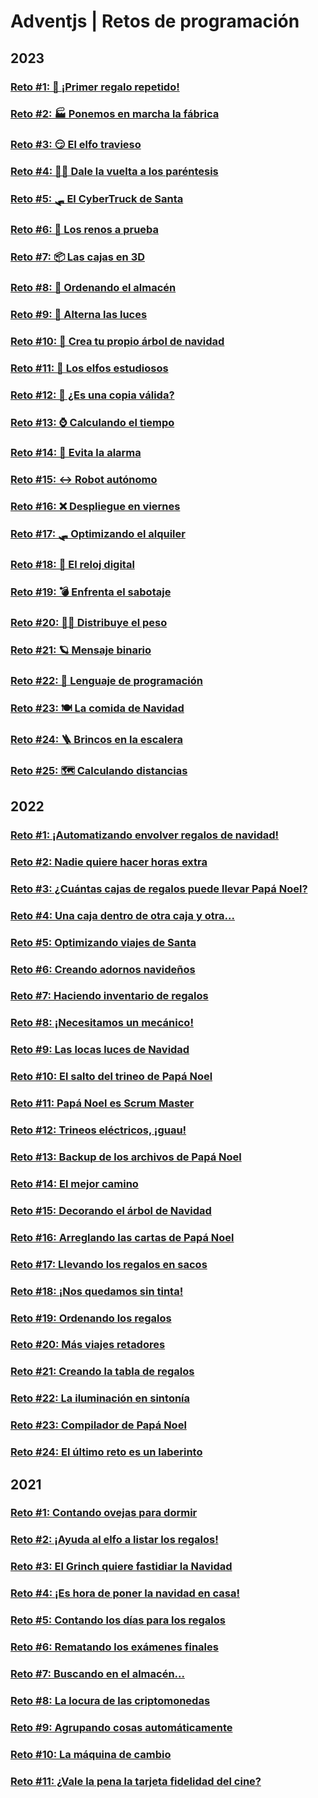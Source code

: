 # Adventjs | Retos de programación
## 2023
### [Reto #1: 🎁 ¡Primer regalo repetido!](./2023/reto1.js)

### [Reto #2: 🏭 Ponemos en marcha la fábrica](./2023/reto2.js)

### [Reto #3: 😏 El elfo travieso](./2023/reto3.js)

### [Reto #4: 😵‍💫 Dale la vuelta a los paréntesis](./2023/reto4.js)

### [Reto #5: 🛷 El CyberTruck de Santa](./2023/reto5.js)

### [Reto #6: 🦌 Los renos a prueba](./2023/reto6.js)

### [Reto #7: 📦 Las cajas en 3D](./2023/reto7.js)

### [Reto #8: 🏬 Ordenando el almacén](./2023/reto8.js)

### [Reto #9: 🚦 Alterna las luces](./2023/reto9.js)

### [Reto #10: 🎄 Crea tu propio árbol de navidad](./2023/reto10.js)

### [Reto #11: 📖 Los elfos estudiosos](./2023/reto11.js)

### [Reto #12: 📸 ¿Es una copia válida?](./2023/reto12.js)

### [Reto #13: ⌚️ Calculando el tiempo](./2023/reto13.js)

### [Reto #14: 🚨 Evita la alarma](./2023/reto14.js)

### [Reto #15: ↔️ Robot autónomo](./2023/reto15.js)

### [Reto #16: ❌ Despliegue en viernes](./2023/reto16.js)

### [Reto #17: 🛷 Optimizando el alquiler](./2023/reto17.js)

### [Reto #18: 🔢 El reloj digital](./2023/reto18.js)

### [Reto #19: 💣 Enfrenta el sabotaje](./2023/reto19.js)

### [Reto #20: 🏋️‍♂️ Distribuye el peso](./2023/reto20.js)

### [Reto #21: 🪐 Mensaje binario](./2023/reto21.js)

### [Reto #22: 🚂 Lenguaje de programación](./2023/reto22.js)

### [Reto #23: 🍽️ La comida de Navidad](./2023/reto23.js)

### [Reto #24: 🪜 Brincos en la escalera](./2023/reto24.js)

### [Reto #25: 🗺️ Calculando distancias](./2023/reto25.js)


## 2022


### [Reto #1: ¡Automatizando envolver regalos de navidad!](./2022/reto1.js)

### [Reto #2: Nadie quiere hacer horas extra](./2022/reto2.js)

### [Reto #3: ¿Cuántas cajas de regalos puede llevar Papá Noel?](./2022/reto3.js)

### [Reto #4: Una caja dentro de otra caja y otra...](./2022/reto4.js)

### [Reto #5: Optimizando viajes de Santa](./2022/reto5.js)

### [Reto #6: Creando adornos navideños](./2022/reto6.js)

### [Reto #7: Haciendo inventario de regalos](./2022/reto7.js)

### [Reto #8: ¡Necesitamos un mecánico!](./2022/reto8.js)

### [Reto #9: Las locas luces de Navidad](./2022/reto9.js)

### [Reto #10: El salto del trineo de Papá Noel](./2022/reto10.js)

### [Reto #11: Papá Noel es Scrum Master](./2022/reto11.js)

### [Reto #12: Trineos eléctricos, ¡guau!](./2022/reto12.js)

### [Reto #13: Backup de los archivos de Papá Noel](./2022/reto13.js)

### [Reto #14: El mejor camino](./2022/reto14.js)

### [Reto #15: Decorando el árbol de Navidad](./2022/reto15.js)

### [Reto #16: Arreglando las cartas de Papá Noel](./2022/reto16.js)

### [Reto #17: Llevando los regalos en sacos](./2022/reto17.js)

### [Reto #18: ¡Nos quedamos sin tinta!](./2022/reto18.js)

### [Reto #19: Ordenando los regalos](./2022/reto19.js)

### [Reto #20: Más viajes retadores](./2022/reto20.js)

### [Reto #21: Creando la tabla de regalos](./2022/reto21.js)

### [Reto #22: La iluminación en sintonía](./2022/reto22.js)

### [Reto #23: Compilador de Papá Noel](./2022/reto23.js)

### [Reto #24: El último reto es un laberinto](./2022/reto24.js)


## 2021


### [Reto #1: Contando ovejas para dormir](./2021/reto1.js)

### [Reto #2: ¡Ayuda al elfo a listar los regalos!](./2021/reto2.js)

### [Reto #3: El Grinch quiere fastidiar la Navidad](./2021/reto3.js)

### [Reto #4: ¡Es hora de poner la navidad en casa!](./2021/reto4.js)

### [Reto #5: Contando los días para los regalos](./2021/reto5.js)

### [Reto #6: Rematando los exámenes finales](./2021/reto6.js)

### [Reto #7: Buscando en el almacén...](./2021/reto7.js)

### [Reto #8: La locura de las criptomonedas](./2021/reto8.js)

### [Reto #9: Agrupando cosas automáticamente](./2021/reto9.js)

### [Reto #10: La máquina de cambio](./2021/reto10.js)

### [Reto #11: ¿Vale la pena la tarjeta fidelidad del cine?](./2021/reto11.js)
